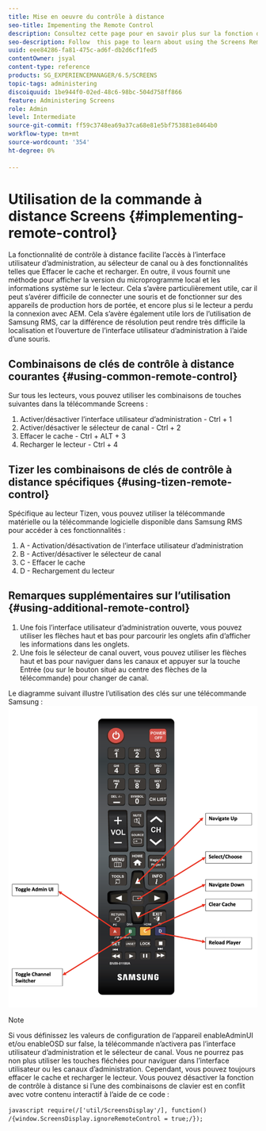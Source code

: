 ```yaml
---
title: Mise en oeuvre du contrôle à distance
seo-title: Impementing the Remote Control
description: Consultez cette page pour en savoir plus sur la fonction de contrôle à distance de Screens.
seo-description: Follow  this page to learn about using the Screens Remote Control Feature.
uuid: eee84286-fa81-475c-ad6f-db2d6cf1fed5
contentOwner: jsyal
content-type: reference
products: SG_EXPERIENCEMANAGER/6.5/SCREENS
topic-tags: administering
discoiquuid: 1be944f0-02ed-48c6-98bc-504d758ff866
feature: Administering Screens
role: Admin
level: Intermediate
source-git-commit: ff59c3748ea69a37ca68e81e5bf753881e8464b0
workflow-type: tm+mt
source-wordcount: '354'
ht-degree: 0%

---
```


# Utilisation de la commande à distance Screens  {#implementing-remote-control}

La fonctionnalité de contrôle à distance facilite l’accès à l’interface utilisateur d’administration, au sélecteur de canal ou à des fonctionnalités telles que Effacer le cache et recharger. En outre, il vous fournit une méthode pour afficher la version du microprogramme local et les informations système sur le lecteur. Cela s’avère particulièrement utile, car il peut s’avérer difficile de connecter une souris et de fonctionner sur des appareils de production hors de portée, et encore plus si le lecteur a perdu la connexion avec AEM. Cela s’avère également utile lors de l’utilisation de Samsung RMS, car la différence de résolution peut rendre très difficile la localisation et l’ouverture de l’interface utilisateur d’administration à l’aide d’une souris.

## Combinaisons de clés de contrôle à distance courantes {#using-common-remote-control}

Sur tous les lecteurs, vous pouvez utiliser les combinaisons de touches suivantes dans la télécommande Screens :

1. Activer/désactiver l’interface utilisateur d’administration - Ctrl + 1
1. Activer/désactiver le sélecteur de canal - Ctrl + 2
1. Effacer le cache - Ctrl + ALT + 3
1. Recharger le lecteur - Ctrl + 4

## Tizer les combinaisons de clés de contrôle à distance spécifiques {#using-tizen-remote-control}

Spécifique au lecteur Tizen, vous pouvez utiliser la télécommande matérielle ou la télécommande logicielle disponible dans Samsung RMS pour accéder à ces fonctionnalités :

1. A - Activation/désactivation de l’interface utilisateur d’administration
1. B - Activer/désactiver le sélecteur de canal
1. C - Effacer le cache
1. D - Rechargement du lecteur

## Remarques supplémentaires sur l’utilisation {#using-additional-remote-control}

1. Une fois l’interface utilisateur d’administration ouverte, vous pouvez utiliser les flèches haut et bas pour parcourir les onglets afin d’afficher les informations dans les onglets.
1. Une fois le sélecteur de canal ouvert, vous pouvez utiliser les flèches haut et bas pour naviguer dans les canaux et appuyer sur la touche Entrée (ou sur le bouton situé au centre des flèches de la télécommande) pour changer de canal.

Le diagramme suivant illustre l’utilisation des clés sur une télécommande Samsung :
![image](assets/tizen/remote.png)

>[!NOTE]
>Si vous définissez les valeurs de configuration de l’appareil enableAdminUI et/ou enableOSD sur false, la télécommande n’activera pas l’interface utilisateur d’administration et le sélecteur de canal. Vous ne pourrez pas non plus utiliser les touches fléchées pour naviguer dans l’interface utilisateur ou les canaux d’administration. Cependant, vous pouvez toujours effacer le cache et recharger le lecteur. Vous pouvez désactiver la fonction de contrôle à distance si l’une des combinaisons de clavier est en conflit avec votre contenu interactif à l’aide de ce code :

```javascript require(/['util/ScreensDisplay'/], function() /{window.ScreensDisplay.ignoreRemoteControl = true;/}); ```
